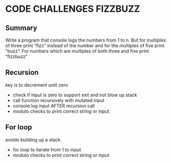 # CODE CHALLENGES FIZZBUZZ

## Summary

Write a program that console logs the numbers
from 1 to n. But for multiples of three print
“fizz” instead of the number and for the multiples
of five print “buzz”. For numbers which are multiples
of both three and five print “fizzbuzz”

## Recursion

key is to decrement until zero

- check if input is zero to support exit and not blow up stack
- call function recursively with mutated input
- console.log input AFTER recursion call
- modulo checks to print correct string or input

## For loop

avoids building up a stack

- for loop to iterate from 1 to input
- modulo checks to print correct string or input

